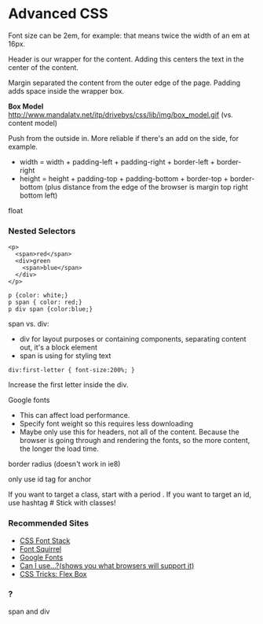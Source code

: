 # Advanced CSS

Font size can be 2em, for example: that means twice the width of an em at 16px.

Header is our wrapper for the content. Adding this centers the text in the center of the content.

Margin separated the content from the outer edge of the page.
Padding adds space inside the wrapper box.

**Box Model** http://www.mandalatv.net/itp/drivebys/css/lib/img/box_model.gif
(vs. content model)

Push from the outside in. More reliable if there's an add on the side, for example.

* width = width + padding-left + padding-right + border-left + border-right
* height = height + padding-top + padding-bottom + border-top + border-bottom
(plus distance from the edge of the browser is margin top right bottom left)

float

### Nested Selectors

```
<p>
  <span>red</span>
  <div>green
    <span>blue</span>
  </div>
</p>

p {color: white;}
p span { color: red;}
p div span {color:blue;}
```

span vs. div:
* div for layout purposes or containing components, separating content out, it's a block element
* span is using for styling text

```
div:first-letter { font-size:200%; }
```
Increase the first letter inside the div.

Google fonts
* This can affect load performance.
* Specify font weight so this requires less downloading
* Maybe only use this for headers, not all of the content. Because the browser is going through and rendering the fonts, so the more content, the longer the load time.

border radius (doesn't work in ie8)

only use id tag for anchor

If you want to target a class, start with a period .
If you want to target an id, use hashtag #
Stick with classes!

### Recommended Sites

* [CSS Font Stack](http://www.cssfontstack.com/)
* [Font Squirrel](http://www.fontsquirrel.com/)
* [Google Fonts](http://www.google.com/fonts)
* [Can I use...?(shows you what browsers will support it)](http://caniuse.com/)
* [CSS Tricks: Flex Box](http://css-tricks.com/snippets/css/a-guide-to-flexbox/)


### ?
span and div
